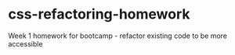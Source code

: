 # css-refactoring-homework
Week 1 homework for bootcamp - refactor existing code to be more accessible

